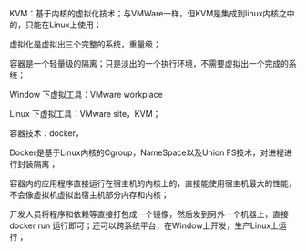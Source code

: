 KVM：基于内核的虚拟化技术；与VMWare一样，但KVM是集成到linux内核之中的，只能在Linux上使用；

虚拟化是虚拟出三个完整的系统，重量级；

容器是一个轻量级的隔离；只是淡出的一个执行环境，不需要虚拟出一个完成的系统；

Window 下虚拟工具：VMware workplace

Linux 下虚拟工具：VMware site，KVM；



容器技术：docker，

Docker是基于Linux内核的Cgroup，NameSpace以及Union FS技术，对进程进行封装隔离；

容器内的应用程序直接运行在宿主机的内核上的，直接能使用宿主机最大的性能，不会像虚拟机虚拟出宿主机部分内存和内核；

 开发人员将程序和依赖等直接打包成一个镜像，然后发到另外一个机器上，直接docker run 运行即可；还可以跨系统平台，在Window上开发，生产Linux上运行；


